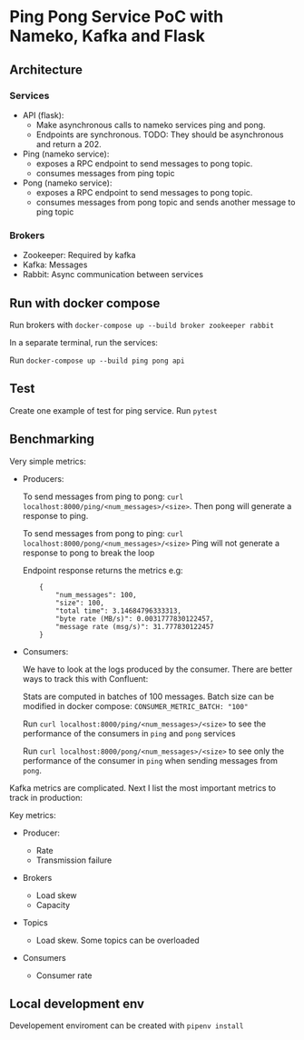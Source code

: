# Ping Pong Service PoC with Nameko, Kafka and Flask

## Architecture

### Services

- API (flask):
  - Make asynchronous calls to nameko services ping and pong.
  - Endpoints are synchronous. 
  TODO: They should be asynchronous and return a 202. 
- Ping (nameko service):
  - exposes a RPC endpoint to send messages to pong topic.
  - consumes messages from ping topic
- Pong (nameko service):
  - exposes a RPC endpoint to send messages to pong topic.
  - consumes messages from pong topic and sends another message to ping topic

### Brokers

- Zookeeper: Required by kafka
- Kafka: Messages
- Rabbit: Async communication between services

## Run with docker compose

Run brokers with `docker-compose up --build broker zookeeper rabbit`

In a separate terminal, run the services:

Run `docker-compose up --build ping pong api`

## Test

Create one example of test for ping service. Run `pytest`

## Benchmarking

Very simple metrics:

- Producers:

    To send messages from ping to pong: `curl localhost:8000/ping/<num_messages>/<size>`. Then pong will generate a response to ping.

    To send messages from pong to ping: `curl localhost:8000/pong/<num_messages>/<size>`
    Ping will not generate a response to pong to break the loop

    Endpoint response returns the metrics e.g:

    ```
        {
            "num_messages": 100,
            "size": 100,
            "total time": 3.14684796333313,
            "byte rate (MB/s)": 0.0031777830122457,
            "message rate (msg/s)": 31.777830122457
        }
    ```

- Consumers:

    We have to look at the logs produced by the consumer. There are better ways to track this with Confluent:

    Stats are computed in batches of 100 messages. Batch size can be modified in docker compose: `CONSUMER_METRIC_BATCH: "100"`

    Run `curl localhost:8000/ping/<num_messages>/<size>` to see the performance of the consumers in `ping` and `pong` services

    Run `curl localhost:8000/pong/<num_messages>/<size>` to see only the performance of the consumer in `ping` when sending messages from `pong`.

Kafka metrics are complicated. Next I list the most important metrics to track in production:

Key metrics:

- Producer:
  - Rate
  - Transmission failure

- Brokers
  - Load skew
  - Capacity
  
- Topics
  - Load skew. Some topics can be overloaded

- Consumers
  - Consumer rate
  
## Local development env

Developement enviroment can be created with `pipenv install` 

